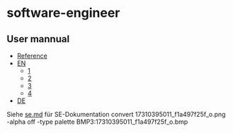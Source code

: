 # software-engineer  

## User mannual  

- [Reference](#reference)
- [EN](#EN)
    - [1](#number_math)
    - [2](#character)
    - [3](#string)
    - [4](#buffer_builder)
- [DE](#DE)

Siehe [se.md](se.md) für SE-Dokumentation
convert 17310395011_f1a497f25f_o.png -alpha off -type palette BMP3:17310395011_f1a497f25f_o.bmp



